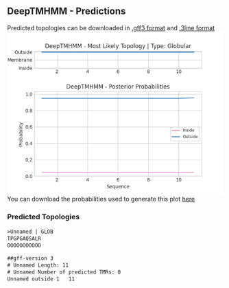 ## DeepTMHMM - Predictions
Predicted topologies can be downloaded in [.gff3 format](TMRs.gff3) and [.3line format](predicted_topologies.3line)
![picture](plot.png)
You can download the probabilities used to generate this plot [here](Unnamed_probs.csv)
### Predicted Topologies
```
>Unnamed | GLOB
TPGPGAQSALR
OOOOOOOOOOO

```


```
##gff-version 3
# Unnamed Length: 11
# Unnamed Number of predicted TMRs: 0
Unnamed	outside	1	11				

```
